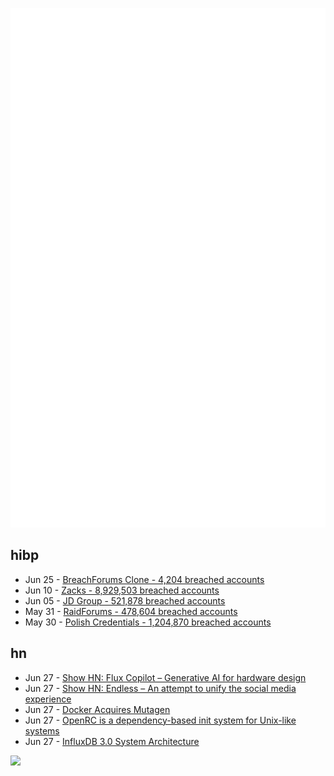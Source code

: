 ![Metrics](https://raw.githubusercontent.com/phixion/phixion/master/metrics.svg)

## hibp

<!--
for https://github.com/phixion/phixion/blob/main/.github/workflows/feeds.yml
-->
<!--START_SECTION:haveibeenpwnd-->
- Jun 25 - [BreachForums Clone - 4,204 breached accounts](https://haveibeenpwned.com/PwnedWebsites#BreachForumsClone)
- Jun 10 - [Zacks - 8,929,503 breached accounts](https://haveibeenpwned.com/PwnedWebsites#Zacks)
- Jun 05 - [JD Group - 521,878 breached accounts](https://haveibeenpwned.com/PwnedWebsites#JDGroup)
- May 31 - [RaidForums - 478,604 breached accounts](https://haveibeenpwned.com/PwnedWebsites#RaidForums)
- May 30 - [Polish Credentials - 1,204,870 breached accounts](https://haveibeenpwned.com/PwnedWebsites#PolishCredentials)
<!--END_SECTION:haveibeenpwnd-->

## hn

<!--
for https://github.com/phixion/phixion/blob/main/.github/workflows/feeds.yml
-->
<!--START_SECTION:hn-->
- Jun 27 - [Show HN: Flux Copilot – Generative AI for hardware design](https://www.flux.ai/p/blog/generative-ai-for-hardware-design)
- Jun 27 - [Show HN: Endless – An attempt to unify the social media experience](https://github.com/kaangiray26/endless)
- Jun 27 - [Docker Acquires Mutagen](https://www.docker.com/blog/mutagen-acquisition/)
- Jun 27 - [OpenRC is a dependency-based init system for Unix-like systems](https://wiki.gentoo.org/wiki/OpenRC)
- Jun 27 - [InfluxDB 3.0 System Architecture](https://www.influxdata.com/blog/influxdb-3-0-system-architecture/)
<!--END_SECTION:hn-->

<!--
for https://yhype.me
-->
![](https://hit.yhype.me/github/profile?user_id=13013670)
